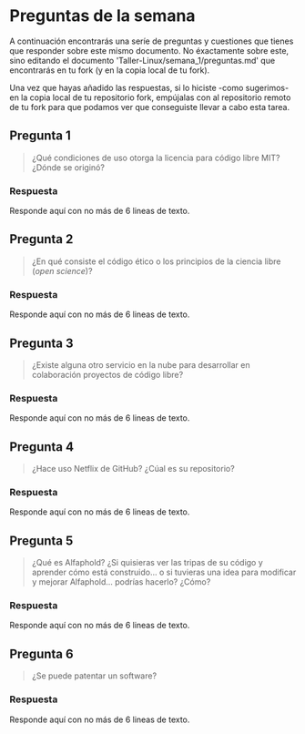 # Preguntas de la semana

A continuación encontrarás una seríe de preguntas y cuestiones que tienes que responder sobre este
mismo documento. No éxactamente sobre este, sino editando el documento
'Taller-Linux/semana\_1/preguntas.md' que encontrarás en tu fork (y en la copia local de tu fork).

Una vez que hayas añadido las respuestas, si lo hiciste -como sugerimos- en la copia local de tu
repositorio fork, empújalas con al repositorio remoto de tu fork para que podamos ver que
conseguiste llevar a cabo esta tarea.

## Pregunta 1

> ¿Qué condiciones de uso otorga la licencia para código libre MIT? ¿Dónde se originó?

### Respuesta

Responde aquí con no más de 6 lineas de texto.

## Pregunta 2

> ¿En qué consiste el código ético o los principios de la ciencia libre (*open science*)?

### Respuesta

Responde aquí con no más de 6 lineas de texto.

## Pregunta 3

> ¿Existe alguna otro servicio en la nube para desarrollar en colaboración proyectos de código
> libre?

### Respuesta

Responde aquí con no más de 6 lineas de texto.

## Pregunta 4

> ¿Hace uso Netflix de GitHub? ¿Cúal es su repositorio?

### Respuesta

Responde aquí con no más de 6 lineas de texto.

## Pregunta 5

> ¿Qué es Alfaphold? ¿Si quisieras ver las tripas de su código y aprender cómo está construido... o si
> tuvieras una idea para modificar y mejorar Alfaphold... podrías hacerlo? ¿Cómo?

### Respuesta

Responde aquí con no más de 6 lineas de texto.

## Pregunta 6

> ¿Se puede patentar un software?

### Respuesta

Responde aquí con no más de 6 lineas de texto.



